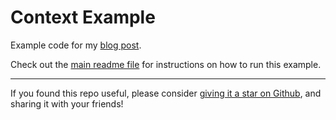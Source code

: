 # Context Example

Example code for my [blog post](https://sohamkamani.com/golang/context).

Check out the [main readme file](../README.md) for instructions on how to run this example.

---

If you found this repo useful, please consider [giving it a star on Github](https://github.com/sohamkamani/golang-examples/tree/main), and sharing it with your friends!